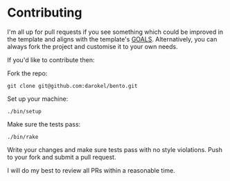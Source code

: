 # Contributing

I'm all up for pull requests if you see something which could be improved in the template and aligns with the template's [GOALS](https://github.com/darokel/bento/blob/master/GOALS.md). Alternatively, you can always fork the project and customise it to your own needs.

If you'd like to contribute then:

Fork the repo:

    git clone git@github.com:darokel/bento.git

Set up your machine:

    ./bin/setup

Make sure the tests pass:

    ./bin/rake

Write your changes and make sure tests pass with no style violations. Push to your fork and submit a pull request. 

I will do my best to review all PRs within a reasonable time.